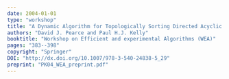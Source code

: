 ```yaml
---
date: 2004-01-01
type: "workshop"
title: "A Dynamic Algorithm for Topologically Sorting Directed Acyclic Graphs"
authors: "David J. Pearce and Paul H.J. Kelly"
booktitle: "Workshop on Efficient and experimental Algorithms (WEA)"
pages: "383--398"
copyright: "Springer"
DOI: "http://dx.doi.org/10.1007/978-3-540-24838-5_29"
preprint: "PK04_WEA_preprint.pdf"
---
```


